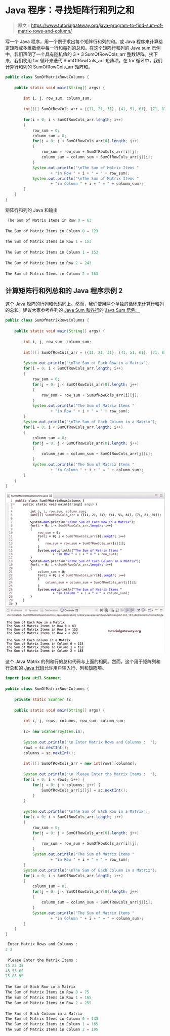 # Java 程序：寻找矩阵行和列之和

> 原文：<https://www.tutorialgateway.org/java-program-to-find-sum-of-matrix-rows-and-column/>

写一个 Java 程序，用一个例子求出每个矩阵行和列的和。或 Java 程序来计算给定矩阵或多维数组中每一行和每列的总和。在这个矩阵行和列的 Java sum 示例中，我们声明了一个具有随机值的 3 * 3 SumOfRowCols_arr 整数矩阵。接下来，我们使用 for 循环来迭代 SumOfRowCols_arr 矩阵项。在 for 循环中，我们计算行和列的 SumOfRowCols_arr 矩阵和。

```java
public class SumOfMatrixRowsColumns {

	public static void main(String[] args) {

		int i, j, row_sum, column_sum;	

		int[][] SumOfRowCols_arr = {{11, 21, 31}, {41, 51, 61}, {71, 81, 91}};

		for(i = 0; i < SumOfRowCols_arr.length; i++)
		{
			row_sum = 0;
			column_sum = 0;
			for(j = 0; j < SumOfRowCols_arr[0].length; j++)
			{
				row_sum = row_sum + SumOfRowCols_arr[i][j];
				column_sum = column_sum + SumOfRowCols_arr[j][i];
			}
			System.out.println("\nThe Sum of Matrix Items "
					+ "in Row " + i + " = " + row_sum);
			System.out.println("\nThe Sum of Matrix Items "
					+ "in Column " + i + " = " + column_sum);
		}
	}
}
```

矩阵行和列的 Java 和输出

```java
 The Sum of Matrix Items in Row 0 = 63

The Sum of Matrix Items in Column 0 = 123

The Sum of Matrix Items in Row 1 = 153

The Sum of Matrix Items in Column 1 = 153

The Sum of Matrix Items in Row 2 = 243

The Sum of Matrix Items in Column 2 = 183
```

## 计算矩阵行和列总和的 Java 程序示例 2

这个 [Java](https://www.tutorialgateway.org/java-tutorial/) 矩阵的行列和代码同上。然而，我们使用两个单独的[循环](https://www.tutorialgateway.org/java-for-loop/)来计算行和列的总和。建议大家参考各列的 [Java Sum 和各行](https://www.tutorialgateway.org/java-program-to-find-sum-of-each-matrix-row/)的 [Java Sum 示例。](https://www.tutorialgateway.org/java-program-to-find-sum-of-each-matrix-row/)

```java
public class SumOfMatrixRowsColumns {

	public static void main(String[] args) {

		int i, j, row_sum, column_sum;	

		int[][] SumOfRowCols_arr = {{11, 21, 31}, {41, 51, 61}, {71, 81, 91}};

		System.out.println("\nThe Sum of Each Row in a Matrix");	
		for(i = 0; i < SumOfRowCols_arr.length; i++)
		{
			row_sum = 0;
			for(j = 0; j < SumOfRowCols_arr[0].length; j++)
			{
				row_sum = row_sum + SumOfRowCols_arr[i][j];
			}
			System.out.println("The Sum of Matrix Items "
					+ "in Row " + i + " = " + row_sum);
		}
		System.out.println("\nThe Sum of Each Column in a Matrix");
		for(i = 0; i < SumOfRowCols_arr.length; i++)
		{
			column_sum = 0;
			for(j = 0; j < SumOfRowCols_arr[0].length; j++)
			{
				column_sum = column_sum + SumOfRowCols_arr[j][i];
			}
			System.out.println("The Sum of Matrix Items "
					+ "in Column " + i + " = " + column_sum);
		}
	}
}
```

![Java Program to calculate Sum of Matrix Rows and Column 2](img/c1b5ade660fb089934af6b18cd60d1cc.png)

这个 Java Matrix 的列和行的总和代码与上面的相同。然而，这个用于矩阵列和行总和的 [Java 代码](https://www.tutorialgateway.org/learn-java-programs/)允许用户输入行、列和[矩阵](https://www.tutorialgateway.org/two-dimensional-array-in-java/)项。

```java
import java.util.Scanner;

public class SumOfMatrixRowsColumns {

	private static Scanner sc;

	public static void main(String[] args) {

		int i, j, rows, columns, row_sum, column_sum;	

		sc= new Scanner(System.in);

		System.out.println("\n Enter Matrix Rows and Columns :  ");
		rows = sc.nextInt();
		columns = sc.nextInt();

		int[][] SumOfRowCols_arr = new int[rows][columns];

		System.out.println("\n Please Enter the Matrix Items :  ");
		for(i = 0; i < rows; i++) {
			for(j = 0; j < columns; j++) {
				SumOfRowCols_arr[i][j] = sc.nextInt();
			}		
		}

		System.out.println("\nThe Sum of Each Row in a Matrix");	
		for(i = 0; i < SumOfRowCols_arr.length; i++)
		{
			row_sum = 0;
			for(j = 0; j < SumOfRowCols_arr[0].length; j++)
			{
				row_sum = row_sum + SumOfRowCols_arr[i][j];
			}
			System.out.println("The Sum of Matrix Items "
					+ "in Row " + i + " = " + row_sum);
		}
		System.out.println("\nThe Sum of Each Column in a Matrix");
		for(i = 0; i < SumOfRowCols_arr.length; i++)
		{
			column_sum = 0;
			for(j = 0; j < SumOfRowCols_arr[0].length; j++)
			{
				column_sum = column_sum + SumOfRowCols_arr[j][i];
			}
			System.out.println("The Sum of Matrix Items "
					+ "in Column " + i + " = " + column_sum);
		}
	}
}
```

```java
 Enter Matrix Rows and Columns :  
3 3

 Please Enter the Matrix Items :  
15 25 35
45 55 65
75 85 95

The Sum of Each Row in a Matrix
The Sum of Matrix Items in Row 0 = 75
The Sum of Matrix Items in Row 1 = 165
The Sum of Matrix Items in Row 2 = 255

The Sum of Each Column in a Matrix
The Sum of Matrix Items in Column 0 = 135
The Sum of Matrix Items in Column 1 = 165
The Sum of Matrix Items in Column 2 = 195
```